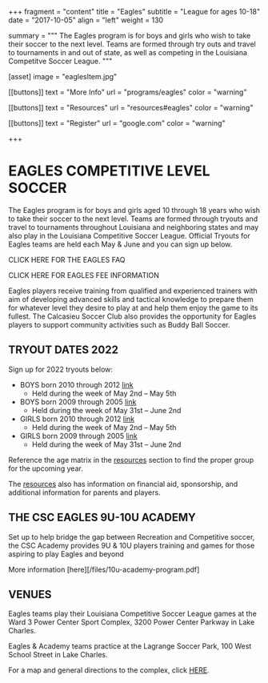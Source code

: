 +++
fragment = "content"
title = "Eagles"
subtitle = "League for ages 10-18"
date = "2017-10-05"
align = "left"
weight = 130

summary = """
The Eagles program is for boys and girls who wish to take their soccer to the next level. Teams are formed through try outs and travel to tournaments in and out of state, as well as competing in the Louisiana Competitve Soccer League.
"""

[asset]
  image = "eaglesItem.jpg"

[[buttons]]
  text = "More Info"
  url = "programs/eagles"
  color = "warning"

[[buttons]]
  text = "Resources"
  url = "resources#eagles"
  color = "warning"

[[buttons]]
  text = "Register"
  url = "google.com"
  color = "warning"

+++

# EAGLES COMPETITIVE LEVEL SOCCER

The Eagles program is for boys and girls aged 10 through 18 years who wish to take their soccer to the next level. Teams are formed through tryouts and travel to tournaments throughout Louisiana and neighboring states and may also play in the Louisiana Competitive Soccer League. Official Tryouts for Eagles teams are held each May & June and you can sign up below. 

CLICK HERE FOR THE EAGLES FAQ

CLICK HERE FOR EAGLES FEE INFORMATION

Eagles players receive training from qualified and experienced trainers with aim of developing advanced skills and tactical knowledge to prepare them for whatever level they desire to play at and help them enjoy the game to its fullest. The Calcasieu Soccer Club also provides the opportunity for Eagles players to support community activities such as Buddy Ball Soccer.

## TRYOUT DATES 2022

Sign up for 2022 tryouts below:

 - BOYS born 2010 through 2012 [link](https://docs.google.com/forms/d/e/1FAIpQLSezXuOC5DA9S2JBAHdQ3eKzdXu5PoeYukrdOv0QpZ22XrPjPQ/viewform)
   - Held during the week of May 2nd – May 5th
 - BOYS born 2009 through 2005 [link](https://docs.google.com/forms/d/e/1FAIpQLSeUGMJOh9HRCOSKfxWQ5Y4xLrTM2tG5VgTQdIFHK6xJKkI9GA/viewform)
   - Held during the week of May 31st – June 2nd
 - GIRLS born 2010 through 2012 [link](https://docs.google.com/forms/d/e/1FAIpQLSfXblwTuONUkQcu_5_ds-otrvotJGKsdG5d6Tczs4FOJ3rmTw/viewform)
   - Held during the week of May 2nd – May 5th
 - GIRLS born 2009 through 2005 [link](https://docs.google.com/forms/d/e/1FAIpQLSeEFT8xIlwpBUimT-oZpxypmnScpyrFqZqKl48sq8pFWcyaDg/viewform)
   - Held during the week of May 31st – June 2nd

Reference the age matrix in the [resources](/resources#eagles) section to find the proper group for the upcoming year.

The [resources](/resources#eagles) also has information on financial aid, sponsorship, and additional information for parents and players.

## THE CSC EAGLES 9U-10U ACADEMY

Set up to help bridge the gap between Recreation and Competitive soccer, the CSC Academy provides 9U & 10U players training and games for those aspiring to play Eagles and beyond

More information [here][/files/10u-academy-program.pdf]
 
## VENUES
Eagles teams play their Louisiana Competitive Soccer League games at the Ward 3 Power Center Sport Complex, 3200 Power Center Parkway in Lake Charles.

Eagles & Academy teams practice at the Lagrange Soccer Park, 100 West School Street in Lake Charles.

For a map and general directions to the complex, click [HERE](/resources#maps).